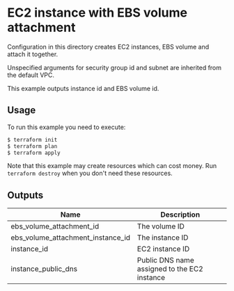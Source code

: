 # EC2 instance with EBS volume attachment

Configuration in this directory creates EC2 instances, EBS volume and attach it together.

Unspecified arguments for security group id and subnet are inherited from the default VPC.

This example outputs instance id and EBS volume id.

## Usage

To run this example you need to execute:

```bash
$ terraform init
$ terraform plan
$ terraform apply
```

Note that this example may create resources which can cost money. Run `terraform destroy` when you don't need these resources.

<!-- BEGINNING OF PRE-COMMIT-TERRAFORM DOCS HOOK -->

## Outputs

| Name | Description |
|------|-------------|
| ebs_volume_attachment_id | The volume ID |
| ebs_volume_attachment_instance_id | The instance ID |
| instance_id | EC2 instance ID |
| instance_public_dns | Public DNS name assigned to the EC2 instance |

<!-- END OF PRE-COMMIT-TERRAFORM DOCS HOOK -->
